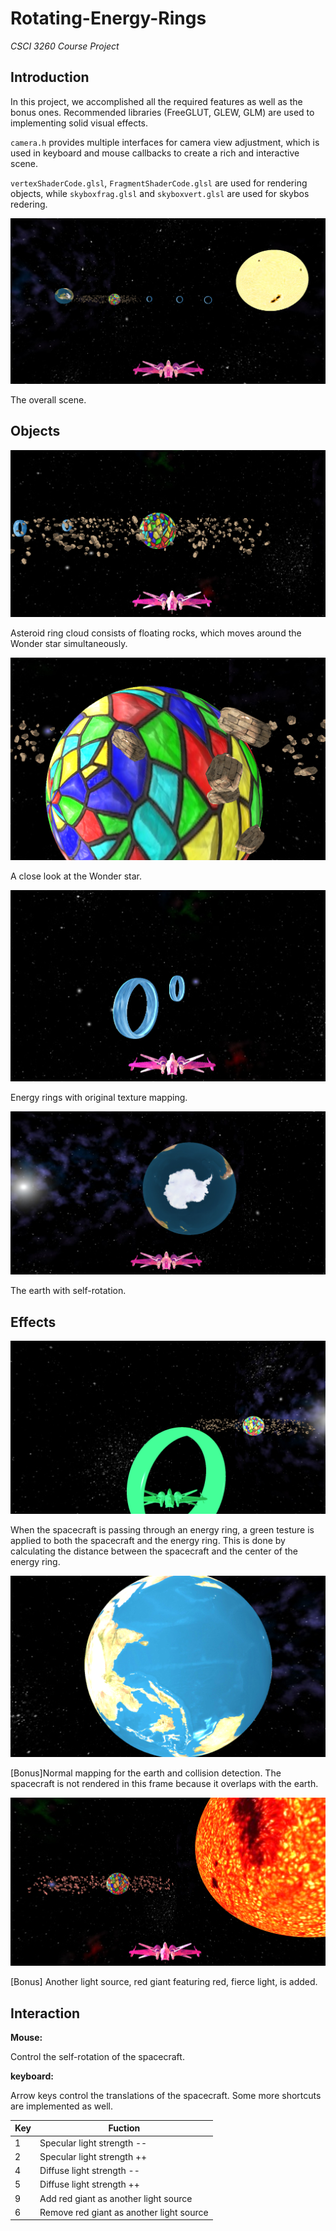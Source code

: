 # Rotating-Energy-Rings

*CSCI 3260 Course Project*





## Introduction

In this project, we accomplished all the required features as well as the bonus ones. Recommended libraries (FreeGLUT, GLEW, GLM) are used to implementing solid visual effects.



`camera.h` provides multiple interfaces for camera view adjustment, which is used in keyboard and mouse callbacks to create a rich and interactive scene.



`vertexShaderCode.glsl`, `FragmentShaderCode.glsl` are used for rendering objects, while `skyboxfrag.glsl` and `skyboxvert.glsl` are used for skybos redering.



![full](Screenshots/full.PNG)

The overall scene.



## Objects

![](Screenshots/rock.PNG)

Asteroid ring cloud consists of floating rocks, which moves around the Wonder star simultaneously.



![](Screenshots/wonder.png)

A close look at the Wonder star.



![ring](Screenshots/ring.PNG)

Energy rings with original texture mapping.



![earth](Screenshots/earth.PNG)

The earth with self-rotation.



## Effects

![pass](Screenshots/pass.PNG)

When the spacecraft is passing through an energy ring, a green testure is applied to both the spacecraft and the energy ring. This is done by calculating the distance between the spacecraft and the center of the energy ring.



![normalmapping](Screenshots/normalmapping.PNG)

[Bonus]Normal mapping for the earth and collision detection. The spacecraft is not rendered in this frame because it overlaps with the earth.



![newlight](Screenshots/newlight.PNG)

[Bonus] Another light source, red giant featuring red, fierce light, is added.



## Interaction

**Mouse:** 

Control the self-rotation of the spacecraft.

**keyboard:** 

Arrow keys control the translations of the spacecraft. Some more shortcuts are implemented as well.

| Key  | Fuction                                  |
| ---- | ---------------------------------------- |
| 1    | Specular light strength --               |
| 2    | Specular light strength ++               |
| 4    | Diffuse light strength --                |
| 5    | Diffuse light strength ++                |
| 9    | Add red giant as another light source    |
| 6    | Remove red giant as another light source |







